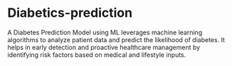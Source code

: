 # Diabetics-prediction
A Diabetes Prediction Model using ML leverages machine learning algorithms to analyze patient data and predict the likelihood of diabetes. It helps in early detection and proactive healthcare management by identifying risk factors based on medical and lifestyle inputs.

